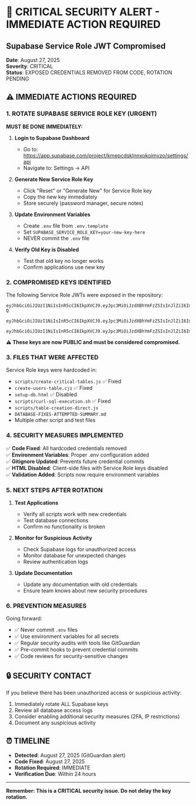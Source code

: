 # 🚨 CRITICAL SECURITY ALERT - IMMEDIATE ACTION REQUIRED

## Supabase Service Role JWT Compromised

**Date**: August 27, 2025  
**Severity**: CRITICAL  
**Status**: EXPOSED CREDENTIALS REMOVED FROM CODE, ROTATION PENDING

## ⚠️ IMMEDIATE ACTIONS REQUIRED

### 1. ROTATE SUPABASE SERVICE ROLE KEY (URGENT)

**MUST BE DONE IMMEDIATELY:**

1. **Login to Supabase Dashboard**
   - Go to: https://app.supabase.com/project/kmepcdsklnnxokoimvzo/settings/api
   - Navigate to: Settings → API

2. **Generate New Service Role Key**
   - Click "Reset" or "Generate New" for Service Role key
   - Copy the new key immediately
   - Store securely (password manager, secure notes)

3. **Update Environment Variables**
   - Create `.env` file from `.env.template`
   - Set `SUPABASE_SERVICE_ROLE_KEY=your-new-key-here`
   - NEVER commit the `.env` file

4. **Verify Old Key is Disabled**
   - Test that old key no longer works
   - Confirm applications use new key

### 2. COMPROMISED KEYS IDENTIFIED

The following Service Role JWTs were exposed in the repository:

```
eyJhbGciOiJIUzI1NiIsInR5cCI6IkpXVCJ9.eyJpc3MiOiJzdXBhYmFzZSIsInJlZiI6ImttZXBjZHNrbG5ueG9rb2ltdnpvIiwicm9sZSI6InNlcnZpY2Vfcm9sZSIsImlhdCI6MTc1NTU0NjI0OCwiZXhwIjoyMDcxMTIyMjQ4fQ.9gyw4TmPvtNYLz7_aNHBdkPSgUypmg5SCbLEwQKki-Q

eyJhbGciOiJIUzI1NiIsInR5cCI6IkpXVCJ9.eyJpc3MiOiJzdXBhYmFzZSIsInJlZiI6ImttZXBjZHNrbG5ueG9rb2ltdnpvIiwicm9sZSI6InNlcnZpY2Vfcm9sZSIsImlhdCI6MTc1NTU0NjI0OCwiZXhwIjoyMDcxMTIyMjQ4fQ.ILZgJNM0h6KuChk7zBFMOUZe_VftQjVOWk_BFYT7VqE

eyJhbGciOiJIUzI1NiIsInR5cCI6IkpXVCJ9.eyJpc3MiOiJzdXBhYmFzZSIsInJlZiI6ImttZXBjZHNrbG5ueG9rb2ltdnpvIiwicm9sZSI6InNlcnZpY2Vfcm9sZSIsImlhdCI6MTc1NTU0NjI0OCwiZXhwIjoyMDcxMTIyMjQ4fQ.o1kPHZSDUkQu0WTYIhhFnzKnO5qz0LSJajy2HsgNTfY
```

**⚠️ These keys are now PUBLIC and must be considered compromised.**

### 3. FILES THAT WERE AFFECTED

Service Role keys were hardcoded in:
- `scripts/create-critical-tables.js` ✅ Fixed
- `create-users-table.cjs` ✅ Fixed  
- `setup-db.html` ✅ Disabled
- `scripts/curl-sql-execution.sh` ✅ Fixed
- `scripts/table-creation-direct.js`
- `DATABASE-FIXES-ATTEMPTED-SUMMARY.md`
- Multiple other script and test files

### 4. SECURITY MEASURES IMPLEMENTED

✅ **Code Fixed**: All hardcoded credentials removed  
✅ **Environment Variables**: Proper .env configuration added  
✅ **Gitignore Updated**: Prevents future credential commits  
✅ **HTML Disabled**: Client-side files with Service Role keys disabled  
✅ **Validation Added**: Scripts now require environment variables  

### 5. NEXT STEPS AFTER ROTATION

1. **Test Applications**
   - Verify all scripts work with new credentials
   - Test database connections
   - Confirm no functionality is broken

2. **Monitor for Suspicious Activity**
   - Check Supabase logs for unauthorized access
   - Monitor database for unexpected changes
   - Review authentication logs

3. **Update Documentation**
   - Update any documentation with old credentials
   - Ensure team knows about new security procedures

### 6. PREVENTION MEASURES

Going forward:
- ✅ Never commit `.env` files
- ✅ Use environment variables for all secrets
- ✅ Regular security audits with tools like GitGuardian
- ✅ Pre-commit hooks to prevent credential commits
- ✅ Code reviews for security-sensitive changes

## 🔒 SECURITY CONTACT

If you believe there has been unauthorized access or suspicious activity:
1. Immediately rotate ALL Supabase keys
2. Review all database access logs
3. Consider enabling additional security measures (2FA, IP restrictions)
4. Document any suspicious activity

## ⏰ TIMELINE

- **Detected**: August 27, 2025 (GitGuardian alert)
- **Code Fixed**: August 27, 2025
- **Rotation Required**: IMMEDIATE
- **Verification Due**: Within 24 hours

---

**Remember: This is a CRITICAL security issue. Do not delay the key rotation.**
